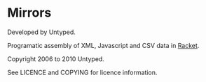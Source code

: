 Mirrors
=======

Developed by Untyped.

Programatic assembly of XML, Javascript and CSV data in [Racket][1].

Copyright 2006 to 2010 Untyped.

See LICENCE and COPYING for licence information.

[1]: http://www.racket-lang.org
